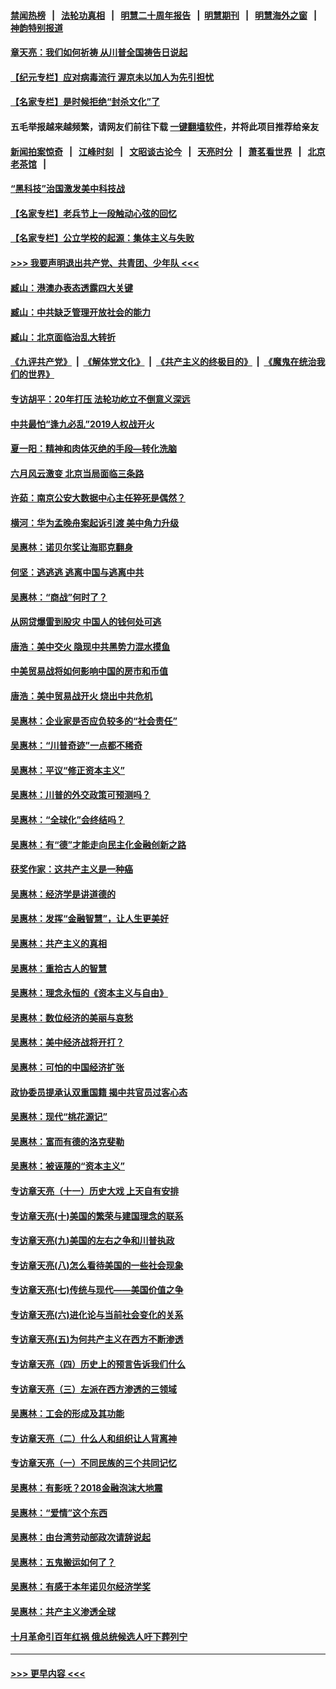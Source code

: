 #### [禁闻热榜](热点新闻.md?=0)  &nbsp;&nbsp;|&nbsp;&nbsp; [法轮功真相](https://github.com/gfw-breaker/truth/blob/master/README.md?=0) &nbsp;&nbsp;|&nbsp;&nbsp; [明慧二十周年报告](https://github.com/gfw-breaker/mh-reports/blob/master/README.md?=0) &nbsp;&nbsp;|&nbsp;&nbsp;[明慧期刊](https://github.com/gfw-breaker/mh-qikan) &nbsp;&nbsp;|&nbsp;&nbsp; [明慧海外之窗](https://github.com/gfw-breaker/mh-news/blob/master/README.md?=0) &nbsp;&nbsp;|&nbsp;&nbsp; [神韵特别报道](https://github.com/gfw-breaker/mh-news/blob/master/shenyun.md?=0)
#### [章天亮：我们如何祈祷 从川普全国祷告日说起](../pages/nsc423/n11944627.md?t=03171531) 
#### [【纪元专栏】应对病毒流行 渥京未以加人为先引担忧](../pages/nsc423/n11875714.md?t=03171531) 
#### [【名家专栏】是时候拒绝“封杀文化”了](../pages/nsc423/n11814093.md?t=03171531) 
#### 五毛举报越来越频繁，请网友们前往下载 [一键翻墙软件](https://github.com/gfw-breaker/ssr-accounts)，并将此项目推荐给亲友
#### [新闻拍案惊奇](https://github.com/gfw-breaker/banned-news/blob/master/pages/link4.md) &nbsp;&nbsp;|&nbsp;&nbsp; [江峰时刻](https://github.com/gfw-breaker/banned-news/blob/master/pages/link4.md) &nbsp;&nbsp;|&nbsp;&nbsp; [文昭谈古论今](https://github.com/gfw-breaker/banned-news/blob/master/pages/link4.md) &nbsp;&nbsp;|&nbsp;&nbsp; [天亮时分](https://github.com/gfw-breaker/banned-news/blob/master/pages/link4.md) &nbsp;&nbsp;|&nbsp;&nbsp; [萧茗看世界](https://github.com/gfw-breaker/banned-news/blob/master/pages/link4.md) &nbsp;&nbsp;|&nbsp;&nbsp; [北京老茶馆](https://github.com/gfw-breaker/banned-news/blob/master/pages/link4.md) &nbsp;&nbsp;|&nbsp;&nbsp; 
#### [“黑科技”治国激发美中科技战](../pages/nsc423/n11638056.md?t=03171531) 
#### [【名家专栏】老兵节上一段触动心弦的回忆](../pages/nsc423/n11646016.md?t=03171531) 
#### [【名家专栏】公立学校的起源：集体主义与失败](../pages/nsc423/n11601833.md?t=03171531) 
#### [>>> 我要声明退出共产党、共青团、少年队 <<<](https://github.com/begood0513/goodnews/blob/master/quit/letter.md) 
#### [臧山：港澳办表态透露四大关键](../pages/nsc423/n11421628.md?t=03171531) 
#### [臧山：中共缺乏管理开放社会的能力](../pages/nsc423/n11407457.md?t=03171531) 
#### [臧山：北京面临治乱大转折](../pages/nsc423/n11406895.md?t=03171531) 
#### [《九评共产党》](https://github.com/begood0513/9ping.md/blob/master/README.md) &nbsp;|&nbsp; [《解体党文化》](../../../../jtdwh.md/blob/master/README.md)  &nbsp;|&nbsp; [《共产主义的终极目的》](../../../../gczydzjmd.md/blob/master/README.md) &nbsp;|&nbsp; [《魔鬼在统治我们的世界》](../../../../mgztzwmdsj.md/blob/master/README.md) 
#### [专访胡平：20年打压 法轮功屹立不倒意义深远](../pages/nsc423/n11398800.md?t=03171531) 
#### [中共最怕“逢九必乱”2019人权战开火](../pages/nsc423/n11385248.md?t=03171531) 
#### [夏一阳：精神和肉体灭绝的手段—转化洗脑](../pages/nsc423/n11368250.md?t=03171531) 
#### [六月风云激变 北京当局面临三条路](../pages/nsc423/n11313668.md?t=03171531) 
#### [许茹：南京公安大数据中心主任猝死是偶然？](../pages/nsc423/n11064744.md?t=03171531) 
#### [横河：华为孟晚舟案起诉引渡 美中角力升级](../pages/nsc423/n11027230.md?t=03171531) 
#### [吴惠林：诺贝尔奖让海耶克翻身](../pages/nsc423/n10890049.md?t=03171531) 
#### [何坚：逃逃逃 逃离中国与逃离中共](../pages/nsc423/n10592891.md?t=03171531) 
#### [吴惠林：“商战”何时了？](../pages/nsc423/n10573558.md?t=03171531) 
#### [从网贷爆雷到股灾 中国人的钱何处可逃](../pages/nsc423/n10572800.md?t=03171531) 
#### [唐浩：美中交火 隐现中共黑势力混水摸鱼](../pages/nsc423/n10544040.md?t=03171531) 
#### [中美贸易战将如何影响中国的房市和币值](../pages/nsc423/n10543697.md?t=03171531) 
#### [唐浩：美中贸易战开火 烧出中共危机](../pages/nsc423/n10540126.md?t=03171531) 
#### [吴惠林：企业家是否应负较多的“社会责任”](../pages/nsc423/n10535022.md?t=03171531) 
#### [吴惠林：“川普奇迹”一点都不稀奇](../pages/nsc423/n10512808.md?t=03171531) 
#### [吴惠林：平议“修正资本主义”](../pages/nsc423/n10495724.md?t=03171531) 
#### [吴惠林：川普的外交政策可预测吗？](../pages/nsc423/n10462387.md?t=03171531) 
#### [吴惠林：“全球化”会终结吗？](../pages/nsc423/n10452838.md?t=03171531) 
#### [吴惠林：有“德”才能走向民主化金融创新之路](../pages/nsc423/n10432292.md?t=03171531) 
#### [获奖作家：这共产主义是一种癌](../pages/nsc423/n10431541.md?t=03171531) 
#### [吴惠林：经济学是讲道德的](../pages/nsc423/n10398014.md?t=03171531) 
#### [吴惠林：发挥“金融智慧”，让人生更美好](../pages/nsc423/n10375019.md?t=03171531) 
#### [吴惠林：共产主义的真相](../pages/nsc423/n10351394.md?t=03171531) 
#### [吴惠林：重拾古人的智慧](../pages/nsc423/n10337691.md?t=03171531) 
#### [吴惠林：理念永恒的《资本主义与自由》](../pages/nsc423/n10316274.md?t=03171531) 
#### [吴惠林：数位经济的美丽与哀愁](../pages/nsc423/n10292946.md?t=03171531) 
#### [吴惠林：美中经济战将开打？](../pages/nsc423/n10258825.md?t=03171531) 
#### [吴惠林：可怕的中国经济扩张](../pages/nsc423/n10219147.md?t=03171531) 
#### [政协委员提承认双重国籍 揭中共官员过客心态](../pages/nsc423/n10208809.md?t=03171531) 
#### [吴惠林：现代“桃花源记”](../pages/nsc423/n10185234.md?t=03171531) 
#### [吴惠林：富而有德的洛克斐勒](../pages/nsc423/n10142264.md?t=03171531) 
#### [吴惠林：被诬蔑的“资本主义”](../pages/nsc423/n10124816.md?t=03171531) 
#### [专访章天亮（十一）历史大戏 上天自有安排](../pages/nsc423/n10094905.md?t=03171531) 
#### [专访章天亮(十)美国的繁荣与建国理念的联系](../pages/nsc423/n10094899.md?t=03171531) 
#### [专访章天亮(九)美国的左右之争和川普执政](../pages/nsc423/n10094889.md?t=03171531) 
#### [专访章天亮(八)怎么看待美国的一些社会现象](../pages/nsc423/n10094857.md?t=03171531) 
#### [专访章天亮(七)传统与现代——美国价值之争](../pages/nsc423/n10093140.md?t=03171531) 
#### [专访章天亮(六)进化论与当前社会变化的关系](../pages/nsc423/n10092036.md?t=03171531) 
#### [专访章天亮(五)为何共产主义在西方不断渗透](../pages/nsc423/n10083620.md?t=03171531) 
#### [专访章天亮（四）历史上的预言告诉我们什么](../pages/nsc423/n10083606.md?t=03171531) 
#### [专访章天亮（三）左派在西方渗透的三领域](../pages/nsc423/n10081115.md?t=03171531) 
#### [吴惠林：工会的形成及其功能](../pages/nsc423/n10080633.md?t=03171531) 
#### [专访章天亮（二）什么人和组织让人背离神](../pages/nsc423/n10076637.md?t=03171531) 
#### [专访章天亮（一）不同民族的三个共同记忆](../pages/nsc423/n10074188.md?t=03171531) 
#### [吴惠林：有影呒？2018金融泡沫大地震](../pages/nsc423/n10040534.md?t=03171531) 
#### [吴惠林：“爱情”这个东西](../pages/nsc423/n10019423.md?t=03171531) 
#### [吴惠林：由台湾劳动部政次请辞说起](../pages/nsc423/n9979679.md?t=03171531) 
#### [吴惠林：五鬼搬运如何了？](../pages/nsc423/n9925338.md?t=03171531) 
#### [吴惠林：有感于本年诺贝尔经济学奖](../pages/nsc423/n9871883.md?t=03171531) 
#### [吴惠林：共产主义渗透全球](../pages/nsc423/n9812748.md?t=03171531) 
#### [十月革命引百年红祸 俄总统候选人吁下葬列宁](../pages/nsc423/n9810182.md?t=03171531) 

----
#### [ >>> 更早内容 <<< ](../indexes/nsc423-earlier.md)
